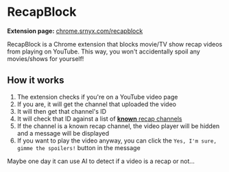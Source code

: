 # RecapBlock

**Extension page:** [chrome.srnyx.com/recapblock](https://chrome.srnyx.com/recapblock)

RecapBlock is a Chrome extension that blocks movie/TV show recap videos from playing on YouTube. This way, you won't accidentally spoil any movies/shows for yourself!

## How it works

1. The extension checks if you're on a YouTube video page
2. If you are, it will get the channel that uploaded the video
3. It will then get that channel's ID
4. It will check that ID against a list of [**known** recap channels](https://srnyx.com/recapblock/data)
5. If the channel is a known recap channel, the video player will be hidden and a message will be displayed
6. If you want to play the video anyway, you can click the `Yes, I'm sure, gimme the spoilers!` button in the message

Maybe one day it can use AI to detect if a video is a recap or not...
